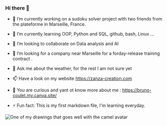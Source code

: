 ### Hi there 👋

<!--
**bruno-coulet/bruno-coulet** is a ✨ _special_ ✨ repository because its `README.md` (this file) appears on your GitHub profile.

Here are some ideas to get you started:
-->

- 🔭 I’m currently working on a sudoku solver project with two friends from the plateforme in Marseille, France.
- 🌱 I’m currently learning OOP, Python and SQL, github, bash, Linux ...
- 👯 I’m looking to collaborate on Data analysis and AI
- 🤔 I’m looking for a company near Marseille for a forday-release training contract .
- 💬 Ask me about the weather, for the rest I am not sure yet
- 📫 Have a look on my website https://zanza-creation.com
- 🔎 You are curious and yant ot know more about me : https://bruno-coulet.my.canva.site/

- ⚡ Fun fact: This is my first markdown file, I'm learning everyday.
<!--
![One of my drawings](https://zanza-creation.com/medias/2022/01/bandeau-orient-desktop.jpg)
-->

![One of my drawings that goes well with the camel avatar](https://zanza-creation.com/medias/2022/01/bandeau-levant-desktop.jpg)
